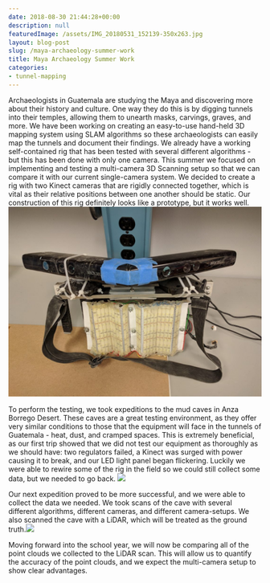 ```yaml
---
date: 2018-08-30 21:44:28+00:00
description: null
featuredImage: /assets/IMG_20180531_152139-350x263.jpg
layout: blog-post
slug: /maya-archaeology-summer-work
title: Maya Archaeology Summer Work
categories:
- tunnel-mapping
---
```


Archaeologists in Guatemala are studying the Maya and discovering more about their history and culture. One way they do this is by digging tunnels into their temples, allowing them to unearth masks, carvings, graves, and more. We have been working on creating an easy-to-use hand-held 3D mapping system using SLAM algorithms so these archaeologists can easily map the tunnels and document their findings. We already have a working self-contained rig that has been tested with several different algorithms - but this has been done with only one camera. This summer we focused on implementing and testing a multi-camera 3D Scanning setup so that we can compare it with our current single-camera system. We decided to create a rig with two Kinect cameras that are rigidly connected together, which is vital as their relative positions between one another should be static. Our construction of this rig definitely looks like a prototype, but it works well.![](/assets/IMG_20180531_152139-350x263.jpg)

To perform the testing, we took expeditions to the mud caves in Anza Borrego Desert. These caves are a great testing environment, as they offer very similar conditions to those that the equipment will face in the tunnels of Guatemala - heat, dust, and cramped spaces. This is extremely beneficial, as our first trip showed that we did not test our equipment as thoroughly as we should have: two regulators failed, a Kinect was surged with power causing it to break, and our LED light panel began flickering. Luckily we were able to rewire some of the rig in the field so we could still collect some data, but we needed to go back. ![](http://e4e-dev.ucsd.edu/wp-content/uploads/20180805_113104_HDR-350x197.jpg)

Our next expedition proved to be more successful, and we were able to collect the data we needed. We took scans of the cave with several different algorithms, different cameras, and different camera-setups. We also scanned the cave with a LiDAR, which will be treated as the ground truth.![](http://e4e-dev.ucsd.edu/wp-content/uploads/20180819_123230-350x197.jpg)

Moving forward into the school year, we will now be comparing all of the point clouds we collected to the LiDAR scan. This will allow us to quantify the accuracy of the point clouds, and we expect the multi-camera setup to show clear advantages.

 

 
